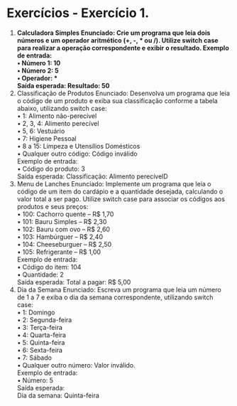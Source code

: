 # Exercícios - Exercício 1.

<ol>
    <li><b> Calculadora Simples
Enunciado:
Crie um programa que leia dois números e um operador aritmético (+, -, * ou /). Utilize switch case para realizar a operação correspondente e exibir o resultado.
Exemplo de entrada:
    <br> •	Número 1: 10
    <br> •	Número 2: 5
    <br> •	Operador: * 
    <br> Saída esperada:
    Resultado: 50 </li></b>


<li> Classificação de Produtos
Enunciado:
Desenvolva um programa que leia o código de um produto e exiba sua classificação conforme a tabela abaixo, utilizando switch case: 
    <br> •	1: Alimento não-perecível
    <br> •	2, 3, 4: Alimento perecível
    <br> •	5, 6: Vestuário
    <br> •	7: Higiene Pessoal
    <br> •	8 a 15: Limpeza e Utensílios Domésticos
    <br> •	Qualquer outro código: Código inválido
    <br> Exemplo de entrada:
    <br> •	Código do produto: 3
    <br> Saída esperada:
    Classificação: Alimento perecívelD </li>


<li> Menu de Lanches
Enunciado:
Implemente um programa que leia o código de um item do cardápio e a quantidade desejada, calculando o valor total a ser pago. Utilize switch case para associar os códigos aos produtos e seus preços: 
    <br> •	100: Cachorro quente – R$ 1,70
    <br> •	101: Bauru Simples – R$ 2,30
    <br> •	102: Bauru com ovo – R$ 2,60
    <br> •	103: Hambúrguer – R$ 2,40
    <br> •	104: Cheeseburguer – R$ 2,50
    <br> •	105: Refrigerante – R$ 1,00
    <br> Exemplo de entrada:
    <br> •	Código do item: 104
    <br> •	Quantidade: 2
    <br> Saída esperada:
    Total a pagar: R$ 5,00 </li>


<li> Dia da Semana
Enunciado:
Escreva um programa que leia um número de 1 a 7 e exiba o dia da semana correspondente, utilizando switch case:
    <br> •	1: Domingo
    <br> •	2: Segunda-feira
    <br> •	3: Terça-feira
    <br> •	4: Quarta-feira
    <br> •	5: Quinta-feira
    <br> •	6: Sexta-feira
    <br> •	7: Sábado
    <br> •	Qualquer outro número: Valor inválido.
    <br> Exemplo de entrada:
    <br> •	Número: 5
    <br> Saída esperada:
    <br> Dia da semana: Quinta-feira </li>
</ol>